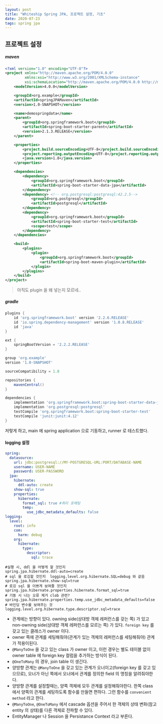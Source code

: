 ```yaml
---
layout: post
title: "Whiteship Spring JPA, 프로젝트 설정, 기초"
date: 2020-07-23
tags: spring jpa
---
```


## 프로젝트 설정

##### maven
``` xml
<?xml version="1.0" encoding="UTF-8"?>
<project xmlns="http://maven.apache.org/POM/4.0.0"
         xmlns:xsi="http://www.w3.org/2001/XMLSchema-instance"
         xsi:schemaLocation="http://maven.apache.org/POM/4.0.0 http://maven.apache.org/xsd/maven-4.0.0.xsd">
    <modelVersion>4.0.0</modelVersion>

    <groupId>org.example</groupId>
    <artifactId>springJPAMaven</artifactId>
    <version>1.0-SNAPSHOT</version>

    <name>demospringdata</name>
    <parent>
        <groupId>org.springframework.boot</groupId>
        <artifactId>spring-boot-starter-parent</artifactId>
        <version>2.1.3.RELEASE</version>
    </parent>

    <properties>
        <project.build.sourceEncoding>UTF-8</project.build.sourceEncoding>
        <project.reporting.outputEncoding>UTF-8</project.reporting.outputEncoding>
        <java.version>1.8</java.version>
    </properties>

    <dependencies>
        <dependency>
            <groupId>org.springframework.boot</groupId>
            <artifactId>spring-boot-starter-data-jpa</artifactId>
        </dependency>
        <dependency> <!-- org.postgresql:postgresql:42.2.5-->
            <groupId>org.postgresql</groupId>
            <artifactId>postgresql</artifactId>
        </dependency>
        <dependency>
            <groupId>org.springframework.boot</groupId>
            <artifactId>spring-boot-starter-test</artifactId>
            <scope>test</scope>
        </dependency>
    </dependencies>

    <build>
        <plugins>
            <plugin>
                <groupId>org.springframework.boot</groupId>
                <artifactId>spring-boot-maven-plugin</artifactId>
            </plugin>
        </plugins>
    </build>
</project>
```

> 아직도 plugin 을 왜 넣는지 모르네..

##### gradle

``` groovy
plugins {
    id 'org.springframework.boot' version '2.2.6.RELEASE'
    id 'io.spring.dependency-management' version '1.0.8.RELEASE'
    id 'java'
}

ext {
    springBootVersion = '2.2.2.RELEASE'
}

group 'org.example'
version '1.0-SNAPSHOT'

sourceCompatibility = 1.8

repositories {
    mavenCentral()
}

dependencies {
    implementation 'org.springframework.boot:spring-boot-starter-data-jpa'
    implementation 'org.postgresql:postgresql'
    testCompile 'org.springframework.boot:spring-boot-starter-test'
    testCompile 'junit:junit:4.12'
}
```

저렇게 하고, main 에 spring application 으로 기동하고, runner 로 테스트했다.

#### logging 설정
``` yaml
spring:
  datasource:
    url: jdbc:postgresql://MY-POSTGRESQL-URL:PORT/DATABASE-NAME
    username: USER-NAME
    password: USER-PASSWORD
  jpa:
    hibernate:
      ddl-auto: create
    show-sql: true
    properties:
      hibernate:
        format_sql: true #쿼리 포메팅
        temp:
          use_jdbc_metadata_defaults: false
logging:
  level:
    root: info
    com:
      harm: debug
    org:
      hibernate:
        type:
          descriptor:
            sql: trace
```

```
#실행 시, ddl 을 어떻게 할 것인지
spring.jpa.hibernate.ddl-auto=create
# sql 을 로깅할 것인지  logging.level.org.hibernate.SQL=debug 와 같음
spring.jpa.hibernate.show-sql=true
# 로깅 sql 을 이쁘게 보여줄 것인지
spring.jpa.hibernate.properties.hibernate.format_sql=true
# 기동 시 나는 오류 제거 clob 관련?
spring.jpa.hibernate.properties.temp.use_jdbc_metadata_defaults=false
# 바인딩 변수를 보여주는 것
logging.level.org.hibernate.type.descriptor.sql=trace
```

- 관계에는 방향이 있다. owning side(상대방 객체 레퍼런스를 갖는 쪽) 가 있고 non-owning side(상대방 객체 레퍼런스를 모르는 쪽) 가 있다. `foreign key` 를 갖고 있는 클래스가 owner 이다.
- owner 쪽에 관계를 세팅해줘야(관계가 있는 객체의 레퍼런스를 세팅해줘야) 관계가 적용이된다.
- `@ManyToOne` 을 갖고 있는 class 가 owner 이고, 이런 경우는 별도 테이블 없이 owner table 에 foreign key 컬럼을 추가하는 방식이 된다.
- `@OneToMany` 의 경우, join table 이 생긴다.
- 양방향 관계는 `@ManyToOne` 을 갖고 있는 관계가 오너이고(foreign key 를 갖고 있으므로), 오너가 아닌 쪽에서 오너에서 관계를 정의한 field 의 명칭을 알려줘야한다.
- 양방향 관계를 설정할때는, 양쪽 객체에 모두 관계를 설정해줘야한다. 한쪽 class 에서 양쪽의 관계를 세팅하도록 함수를 만들면 편하다. 그런 함수를 `convenient method` 라고 한다.
- `@ManyToOne`, `@OneToMany` 에서 cascade 옵션을 주어서 한 객체의 상태 변화(참고 entity 의 상태)를 다른 객체로 전파할 수 있다.
- EntityManager 나 Session 을 Persistance Context 라고 부른다.
